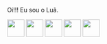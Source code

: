 Oi!!! Eu sou o Luã.

          
<img loading="CSS" src="https://cdn.jsdelivr.net/gh/devicons/devicon/icons/css3/css3-original.svg" width="40" height="40" /> <img loading="Python" src="https://cdn.jsdelivr.net/gh/devicons/devicon/icons/python/python-original.svg" width="40" height="40" /> <img loading="C" src="https://cdn.jsdelivr.net/gh/devicons/devicon/icons/c/c-original.svg" width="40" height="40" /> <img loading="HTML" src="https://cdn.jsdelivr.net/gh/devicons/devicon/icons/html5/html5-original.svg" width="40" height="40" /> <img loading="GIT" src="https://cdn.jsdelivr.net/gh/devicons/devicon/icons/git/git-original.svg" width="40" height="40" />

          
          
          


